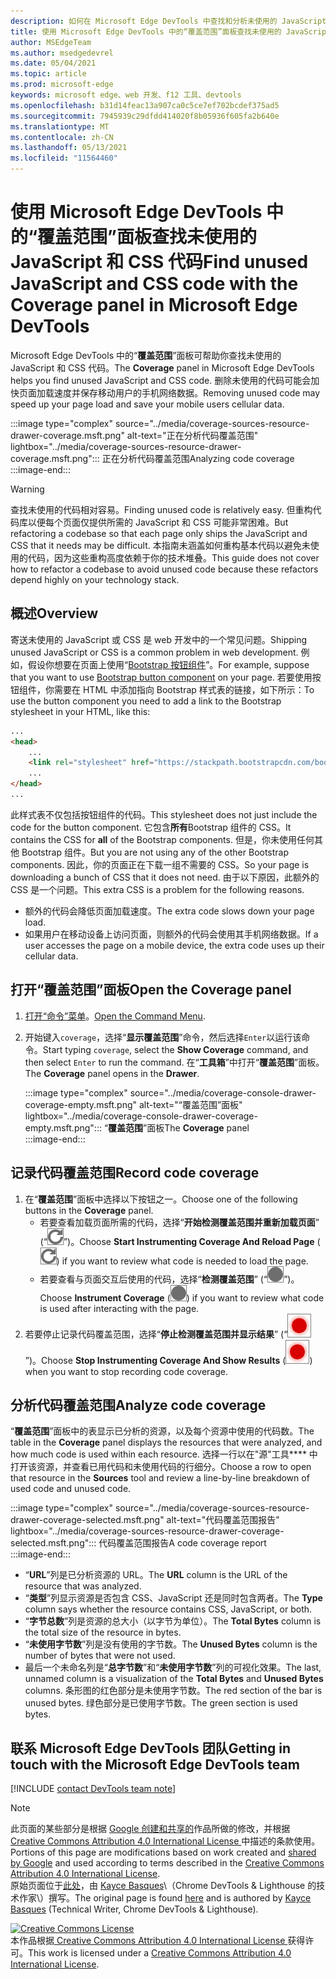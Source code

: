 ```yaml
---
description: 如何在 Microsoft Edge DevTools 中查找和分析未使用的 JavaScript 和 CSS 代码。
title: 使用 Microsoft Edge DevTools 中的“覆盖范围”面板查找未使用的 JavaScript 和 CSS 代码
author: MSEdgeTeam
ms.author: msedgedevrel
ms.date: 05/04/2021
ms.topic: article
ms.prod: microsoft-edge
keywords: microsoft edge、web 开发、f12 工具、devtools
ms.openlocfilehash: b31d14feac13a907ca0c5ce7ef702bcdef375ad5
ms.sourcegitcommit: 7945939c29dfdd414020f8b05936f605fa2b640e
ms.translationtype: MT
ms.contentlocale: zh-CN
ms.lasthandoff: 05/13/2021
ms.locfileid: "11564460"
---
```

<!-- Copyright Kayce Basques 

   Licensed under the Apache License, Version 2.0 (the "License");
   you may not use this file except in compliance with the License.
   You may obtain a copy of the License at

       https://www.apache.org/licenses/LICENSE-2.0

   Unless required by applicable law or agreed to in writing, software
   distributed under the License is distributed on an "AS IS" BASIS,
   WITHOUT WARRANTIES OR CONDITIONS OF ANY KIND, either express or implied.
   See the License for the specific language governing permissions and
   limitations under the License.  -->
# <a name="find-unused-javascript-and-css-code-with-the-coverage-panel-in-microsoft-edge-devtools"></a><span data-ttu-id="baff0-104">使用 Microsoft Edge DevTools 中的“覆盖范围”面板查找未使用的 JavaScript 和 CSS 代码</span><span class="sxs-lookup"><span data-stu-id="baff0-104">Find unused JavaScript and CSS code with the Coverage panel in Microsoft Edge DevTools</span></span>  

<span data-ttu-id="baff0-105">Microsoft Edge DevTools 中的“**覆盖范围**”面板可帮助你查找未使用的 JavaScript 和 CSS 代码。</span><span class="sxs-lookup"><span data-stu-id="baff0-105">The **Coverage** panel in Microsoft Edge DevTools helps you find unused JavaScript and CSS code.</span></span>  <span data-ttu-id="baff0-106">删除未使用的代码可能会加快页面加载速度并保存移动用户的手机网络数据。</span><span class="sxs-lookup"><span data-stu-id="baff0-106">Removing unused code may speed up your page load and save your mobile users cellular data.</span></span>  

:::image type="complex" source="../media/coverage-sources-resource-drawer-coverage.msft.png" alt-text="正在分析代码覆盖范围" lightbox="../media/coverage-sources-resource-drawer-coverage.msft.png":::
   <span data-ttu-id="baff0-108">正在分析代码覆盖范围</span><span class="sxs-lookup"><span data-stu-id="baff0-108">Analyzing code coverage</span></span>  
:::image-end:::  

> [!WARNING]
> <span data-ttu-id="baff0-109">查找未使用的代码相对容易。</span><span class="sxs-lookup"><span data-stu-id="baff0-109">Finding unused code is relatively easy.</span></span>  <span data-ttu-id="baff0-110">但重构代码库以便每个页面仅提供所需的 JavaScript 和 CSS 可能非常困难。</span><span class="sxs-lookup"><span data-stu-id="baff0-110">But refactoring a codebase so that each page only ships the JavaScript and CSS that it needs may be difficult.</span></span>  <span data-ttu-id="baff0-111">本指南未涵盖如何重构基本代码以避免未使用的代码，因为这些重构高度依赖于你的技术堆叠。</span><span class="sxs-lookup"><span data-stu-id="baff0-111">This guide does not cover how to refactor a codebase to avoid unused code because these refactors depend highly on your technology stack.</span></span>  

## <a name="overview"></a><span data-ttu-id="baff0-112">概述</span><span class="sxs-lookup"><span data-stu-id="baff0-112">Overview</span></span>  

<span data-ttu-id="baff0-113">寄送未使用的 JavaScript 或 CSS 是 web 开发中的一个常见问题。</span><span class="sxs-lookup"><span data-stu-id="baff0-113">Shipping unused JavaScript or CSS is a common problem in web development.</span></span>  <span data-ttu-id="baff0-114">例如，假设你想要在页面上使用“[Bootstrap 按钮组件][BootstrapButtons]”。</span><span class="sxs-lookup"><span data-stu-id="baff0-114">For example, suppose that you want to use [Bootstrap button component][BootstrapButtons] on your page.</span></span>  <span data-ttu-id="baff0-115">若要使用按钮组件，你需要在 HTML 中添加指向 Bootstrap 样式表的链接，如下所示：</span><span class="sxs-lookup"><span data-stu-id="baff0-115">To use the button component you need to add a link to the Bootstrap stylesheet in your HTML, like this:</span></span>  

```html
...
<head>
    ...
    <link rel="stylesheet" href="https://stackpath.bootstrapcdn.com/bootstrap/4.3.1/css/bootstrap.min.css" integrity="sha384-ggOyR0iXCbMQv3Xipma34MD+dH/1fQ784/j6cY/iJTQUOhcWr7x9JvoRxT2MZw1T" crossorigin="anonymous">
    ...
</head>
...
```  

<span data-ttu-id="baff0-116">此样式表不仅包括按钮组件的代码。</span><span class="sxs-lookup"><span data-stu-id="baff0-116">This stylesheet does not just include the code for the button component.</span></span>  <span data-ttu-id="baff0-117">它包含**所有**Bootstrap 组件的 CSS。</span><span class="sxs-lookup"><span data-stu-id="baff0-117">It contains the CSS for **all** of the Bootstrap components.</span></span>  <span data-ttu-id="baff0-118">但是，你未使用任何其他 Bootstrap 组件。</span><span class="sxs-lookup"><span data-stu-id="baff0-118">But you are not using any of the other Bootstrap components.</span></span>  <span data-ttu-id="baff0-119">因此，你的页面正在下载一组不需要的 CSS。</span><span class="sxs-lookup"><span data-stu-id="baff0-119">So your page is downloading a bunch of CSS that it does not need.</span></span>  <span data-ttu-id="baff0-120">由于以下原因，此额外的 CSS 是一个问题。</span><span class="sxs-lookup"><span data-stu-id="baff0-120">This extra CSS is a problem for the following reasons.</span></span>  

*   <span data-ttu-id="baff0-121">额外的代码会降低页面加载速度。</span><span class="sxs-lookup"><span data-stu-id="baff0-121">The extra code slows down your page load.</span></span>  <!--Navigate to [Render-Blocking CSS][render].  -->  
*   <span data-ttu-id="baff0-122">如果用户在移动设备上访问页面，则额外的代码会使用其手机网络数据。</span><span class="sxs-lookup"><span data-stu-id="baff0-122">If a user accesses the page on a mobile device, the extra code uses up their cellular data.</span></span>  
    
<!--[render]: /web/fundamentals/performance/critical-rendering-path/render-blocking-css  -->  

## <a name="open-the-coverage-panel"></a><span data-ttu-id="baff0-123">打开“覆盖范围”面板</span><span class="sxs-lookup"><span data-stu-id="baff0-123">Open the Coverage panel</span></span>  

1.  <span data-ttu-id="baff0-124">[打开“命令”菜单][DevToolsCommandMenu]。</span><span class="sxs-lookup"><span data-stu-id="baff0-124">[Open the Command Menu][DevToolsCommandMenu].</span></span>  
1.  <span data-ttu-id="baff0-125">开始键入`coverage`，选择“**显示覆盖范围**”命令，然后选择`Enter`以运行该命令。</span><span class="sxs-lookup"><span data-stu-id="baff0-125">Start typing `coverage`, select the **Show Coverage** command, and then select `Enter` to run the command.</span></span>  <span data-ttu-id="baff0-126">在“**工具箱**”中打开“**覆盖范围**”面板。</span><span class="sxs-lookup"><span data-stu-id="baff0-126">The **Coverage** panel opens in the **Drawer**.</span></span>  

    :::image type="complex" source="../media/coverage-console-drawer-coverage-empty.msft.png" alt-text="“覆盖范围”面板" lightbox="../media/coverage-console-drawer-coverage-empty.msft.png":::
       <span data-ttu-id="baff0-128">“**覆盖范围**”面板</span><span class="sxs-lookup"><span data-stu-id="baff0-128">The **Coverage** panel</span></span>  
    :::image-end:::  
    
## <a name="record-code-coverage"></a><span data-ttu-id="baff0-129">记录代码覆盖范围</span><span class="sxs-lookup"><span data-stu-id="baff0-129">Record code coverage</span></span>  

1.  <span data-ttu-id="baff0-130">在“**覆盖范围**”面板中选择以下按钮之一。</span><span class="sxs-lookup"><span data-stu-id="baff0-130">Choose one of the following buttons in the **Coverage** panel.</span></span>  
    *   <span data-ttu-id="baff0-131">若要查看加载页面所需的代码，选择“**开始检测覆盖范围并重新加载页面**” \(“![开始检测覆盖范围并重新加载页面](../media/reload-icon.msft.png)”\)。</span><span class="sxs-lookup"><span data-stu-id="baff0-131">Choose **Start Instrumenting Coverage And Reload Page** \(![Start Instrumenting Coverage And Reload Page](../media/reload-icon.msft.png)\) if you want to review what code is needed to load the page.</span></span>  
    *   <span data-ttu-id="baff0-132">若要查看与页面交互后使用的代码，选择“**检测覆盖范围**” \(“![检测覆盖范围](../media/record-icon.msft.png)”\)。</span><span class="sxs-lookup"><span data-stu-id="baff0-132">Choose **Instrument Coverage** \(![Instrument Coverage](../media/record-icon.msft.png)\) if you want to review what code is used after interacting with the page.</span></span>  
1.  <span data-ttu-id="baff0-133">若要停止记录代码覆盖范围，选择“**停止检测覆盖范围并显示结果**” \(“![停止检测覆盖范围并显示结果](../media/stop-icon.msft.png)”\)。</span><span class="sxs-lookup"><span data-stu-id="baff0-133">Choose **Stop Instrumenting Coverage And Show Results** \(![Stop Instrumenting Coverage And Show Results](../media/stop-icon.msft.png)\) when you want to stop recording code coverage.</span></span>  
    
## <a name="analyze-code-coverage"></a><span data-ttu-id="baff0-134">分析代码覆盖范围</span><span class="sxs-lookup"><span data-stu-id="baff0-134">Analyze code coverage</span></span>  

<span data-ttu-id="baff0-135">“**覆盖范围**”面板中的表显示已分析的资源，以及每个资源中使用的代码数。</span><span class="sxs-lookup"><span data-stu-id="baff0-135">The table in the **Coverage** panel displays the resources that were analyzed, and how much code is used within each resource.</span></span>  <span data-ttu-id="baff0-136">选择一行以在"源"工具\*\*\*\* 中打开该资源，并查看已用代码和未使用代码的行细分。</span><span class="sxs-lookup"><span data-stu-id="baff0-136">Choose a row to open that resource in the **Sources** tool and review a line-by-line breakdown of used code and unused code.</span></span>  

:::image type="complex" source="../media/coverage-sources-resource-drawer-coverage-selected.msft.png" alt-text="代码覆盖范围报告" lightbox="../media/coverage-sources-resource-drawer-coverage-selected.msft.png":::
   <span data-ttu-id="baff0-138">代码覆盖范围报告</span><span class="sxs-lookup"><span data-stu-id="baff0-138">A code coverage report</span></span>  
:::image-end:::  

*   <span data-ttu-id="baff0-139">“**URL**”列是已分析资源的 URL。</span><span class="sxs-lookup"><span data-stu-id="baff0-139">The **URL** column is the URL of the resource that was analyzed.</span></span>  
*   <span data-ttu-id="baff0-140">“**类型**”列显示资源是否包含 CSS、JavaScript 还是同时包含两者。</span><span class="sxs-lookup"><span data-stu-id="baff0-140">The **Type** column says whether the resource contains CSS, JavaScript, or both.</span></span>  
*   <span data-ttu-id="baff0-141">“**字节总数**”列是资源的总大小（以字节为单位）。</span><span class="sxs-lookup"><span data-stu-id="baff0-141">The **Total Bytes** column is the total size of the resource in bytes.</span></span>  
*   <span data-ttu-id="baff0-142">“**未使用字节数**”列是没有使用的字节数。</span><span class="sxs-lookup"><span data-stu-id="baff0-142">The **Unused Bytes** column is the number of bytes that were not used.</span></span>  
*   <span data-ttu-id="baff0-143">最后一个未命名列是“**总字节数**”和“**未使用字节数**”列的可视化效果。</span><span class="sxs-lookup"><span data-stu-id="baff0-143">The last, unnamed column is a visualization of the **Total Bytes** and **Unused Bytes** columns.</span></span>  <span data-ttu-id="baff0-144">条形图的红色部分是未使用字节数。</span><span class="sxs-lookup"><span data-stu-id="baff0-144">The red section of the bar is unused bytes.</span></span>  <span data-ttu-id="baff0-145">绿色部分是已使用字节数。</span><span class="sxs-lookup"><span data-stu-id="baff0-145">The green section is used bytes.</span></span>  
    
## <a name="getting-in-touch-with-the-microsoft-edge-devtools-team"></a><span data-ttu-id="baff0-146">联系 Microsoft Edge DevTools 团队</span><span class="sxs-lookup"><span data-stu-id="baff0-146">Getting in touch with the Microsoft Edge DevTools team</span></span>  

[!INCLUDE [contact DevTools team note](../includes/contact-devtools-team-note.md)]  

<!-- links -->  

[DevToolsCommandMenu]: ../command-menu/index.md "使用 Microsoft Edge DevTools 命令菜单运行命令| Microsoft Docs"  

[BootstrapButtons]: https://getbootstrap.com/docs/4.3/components/buttons "按钮 - Bootstrap"  

> [!NOTE]
> <span data-ttu-id="baff0-149">此页面的某些部分是根据 [Google 创建和共享的][GoogleSitePolicies]作品所做的修改，并根据[ Creative Commons Attribution 4.0 International License ][CCA4IL]中描述的条款使用。</span><span class="sxs-lookup"><span data-stu-id="baff0-149">Portions of this page are modifications based on work created and [shared by Google][GoogleSitePolicies] and used according to terms described in the [Creative Commons Attribution 4.0 International License][CCA4IL].</span></span>  
> <span data-ttu-id="baff0-150">原始页面位于[此处](https://developers.google.com/web/tools/chrome-devtools/coverage/index)，由 [Kayce Basques][KayceBasques]\（Chrome DevTools \& Lighthouse 的技术作家\）撰写。</span><span class="sxs-lookup"><span data-stu-id="baff0-150">The original page is found [here](https://developers.google.com/web/tools/chrome-devtools/coverage/index) and is authored by [Kayce Basques][KayceBasques] \(Technical Writer, Chrome DevTools \& Lighthouse\).</span></span>  

[![Creative Commons License][CCby4Image]][CCA4IL]  
<span data-ttu-id="baff0-152">本作品根据[ Creative Commons Attribution 4.0 International License ][CCA4IL]获得许可。</span><span class="sxs-lookup"><span data-stu-id="baff0-152">This work is licensed under a [Creative Commons Attribution 4.0 International License][CCA4IL].</span></span>  

[CCA4IL]: https://creativecommons.org/licenses/by/4.0  
[CCby4Image]: https://i.creativecommons.org/l/by/4.0/88x31.png  
[GoogleSitePolicies]: https://developers.google.com/terms/site-policies  
[KayceBasques]: https://developers.google.com/web/resources/contributors#kayce-basques  
